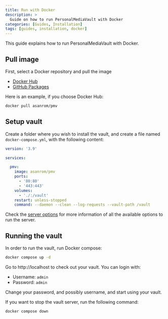 ```yaml
---
title: Run with Docker
description: >
  Guide on how to run PersonalMediaVault with Docker
categories: [Guides, Installation]
tags: [guides, installation, docker]
---
```


This guide explains how to run PersonalMediaVault with Docker.

## Pull image

First, select a Docker repository and pull the image

 - [Docker Hub](https://hub.docker.com/r/asanrom/pmv)
 - [GitHub Packages](https://github.com/AgustinSRG/PersonalMediaVault/pkgs/container/personalmediavault)

Here is an example, if you choose Docker Hub:

```sh
docker pull asanrom/pmv
```

## Setup vault

Create a folder where you wish to install the vault, and create a file named `docker-compose.yml`, with the following content:

```yaml
version: '3.9'

services:

  pmv:
    image: asanrom/pmv
    ports:
      - '80:80'
      - '443:443'
    volumes:
      - './:/vault'
    restart: unless-stopped
    command: --daemon --clean --log-requests --vault-path /vault
```

Check the [server options](/docs/technical-documentation/server-options/) for more information of all the available options to run the server.

## Running the vault

In order to run the vault, run Docker compose:

```sh
docker compose up -d
```

Go to http://localhost to check out your vault. You can login with:

 - Username: `admin`
 - Password: `admin`

Change your password, and possibly username, and start using your vault.

If you want to stop the vault server, run the following command:

```sh
docker compose down
```
